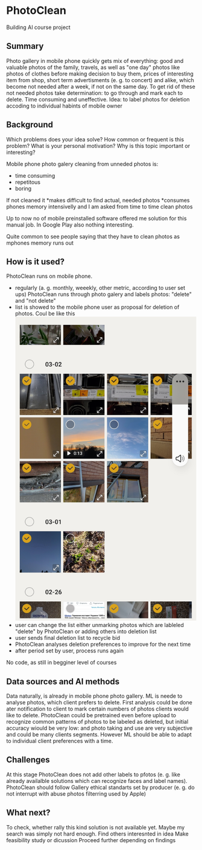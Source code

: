 # PhotoClean
Building AI course project

## Summary

Photo gallery in mobile phone quickly gets mix of everything: good and valuable photos of the family, travels, as well as "one day" photos like photos of clothes before making decision to buy them, prices of interesting item from shop, short term advertisments (e. g. to concert) and alike, which become not needed after a week, if not on the same day. To get rid of these not needed photos take determination: to go through and mark each to delete. Time consuming and uneffective. 
Idea: to label photos for deletion accoding to individual habints of mobile owner


## Background

Which problems does your idea solve? How common or frequent is this problem? What is your personal motivation? Why is this topic important or interesting?

Mobile phone photo galery cleaning from unneded photos is:
* time consuming
* repetitous 
* boring

If not cleaned it
*makes difficult to find actual, needed photos
*consumes phones memory intensivelly and I am asked from time to time clean photos

Up to now no of mobile preinstalled software offered me solution for this manual job. In Google Play also nothing interesting. 

Quite common to see people saying that they have to clean photos as mphones memory runs out


## How is it used?

PhotoClean runs on mobile phone.
* regularly (a. g. monthly, weeekly, other metric, according to user set ups) PhotoClean runs through photo galery and labels photos: "delete" and "not delete"
* list is showed to the mobile phone user as proposal for deletion of photos. Coul be like this
 ![Photos for deletion](/Screenshot_20220310-112031_Gallery.jpg)
* user can change the list either unmarking photos which are lableled "delete" by PhotoClean or adding others into deletion list
* user sends final deletion list to recycle bid
* PhotoClean analyses deletion preferences to improve for the next time
* after period set by user, process runs again

No code, as still in begginer level of courses




## Data sources and AI methods

Data naturally, is already in mobile phone photo gallery. 
ML is neede to analyse photos, which client prefers to delete. First analysis could be done ater notification to client to mark certain numbers of photos clients would like to delete. 
PhotoClean could be pretrained even before upload to recognize common patterns of photos to be labeled as deleted, but initial accuracy wiould be very low: and photo taking and use are very subjective and could be many clients segments. However ML should be able to adapt to individual client preferences with a time. 


## Challenges

At this stage PhotoClean does not add other labels to pfotos (e. g. like already availalble solutions which can recognize faces and label names). 
PhotoClean should follow Gallery ethical standarts set by producer (e. g. do not interrupt with abuse photos filterring used by Apple)

## What next?

To check, whether rally this kind solution is not available yet. Maybe my search was simply not hard enough.
Find others interesnted in idea
Make feasibility study or dicussion
Proceed further depending on findings
